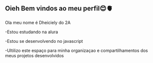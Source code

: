 ## Oieh Bem vindos ao meu perfil😊🫀

Ola meu nome é Dheiciely do 2A

-Estou estudando na alura

-Estou se desenvolvendo no javascript

-Ultilizo este espaço para minha organizaçao e compartilhamentos dos meus projetos desenvolvidos
